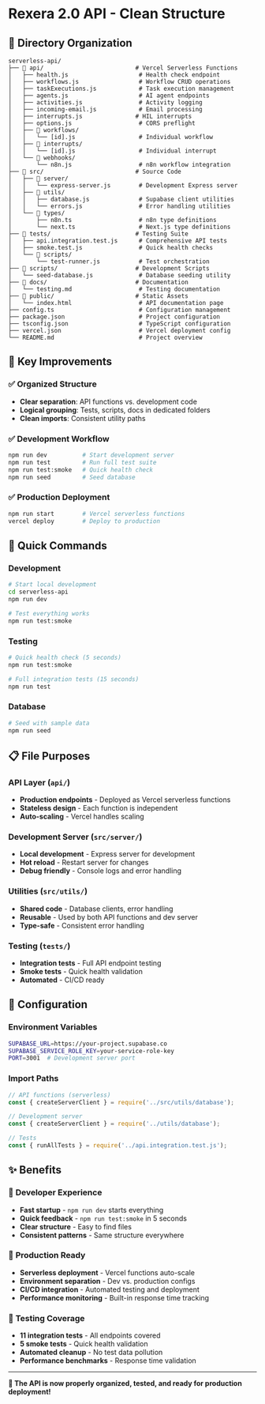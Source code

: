 # Rexera 2.0 API - Clean Structure

## 📁 Directory Organization

```
serverless-api/
├── 📂 api/                          # Vercel Serverless Functions
│   ├── health.js                    # Health check endpoint
│   ├── workflows.js                 # Workflow CRUD operations
│   ├── taskExecutions.js            # Task execution management
│   ├── agents.js                    # AI agent endpoints
│   ├── activities.js                # Activity logging
│   ├── incoming-email.js            # Email processing
│   ├── interrupts.js               # HIL interrupts
│   ├── options.js                   # CORS preflight
│   ├── 📂 workflows/
│   │   └── [id].js                  # Individual workflow
│   ├── 📂 interrupts/
│   │   └── [id].js                  # Individual interrupt
│   └── 📂 webhooks/
│       └── n8n.js                   # n8n workflow integration
├── 📂 src/                          # Source Code
│   ├── 📂 server/
│   │   └── express-server.js        # Development Express server
│   ├── 📂 utils/
│   │   ├── database.js              # Supabase client utilities
│   │   └── errors.js                # Error handling utilities
│   └── 📂 types/
│       ├── n8n.ts                   # n8n type definitions
│       └── next.ts                  # Next.js type definitions
├── 📂 tests/                        # Testing Suite
│   ├── api.integration.test.js      # Comprehensive API tests
│   ├── smoke.test.js                # Quick health checks
│   └── 📂 scripts/
│       └── test-runner.js           # Test orchestration
├── 📂 scripts/                      # Development Scripts
│   └── seed-database.js             # Database seeding utility
├── 📂 docs/                         # Documentation
│   └── testing.md                   # Testing documentation
├── 📂 public/                       # Static Assets
│   └── index.html                   # API documentation page
├── config.ts                        # Configuration management
├── package.json                     # Project configuration
├── tsconfig.json                    # TypeScript configuration
├── vercel.json                      # Vercel deployment config
└── README.md                        # Project overview
```

## 🎯 Key Improvements

### ✅ **Organized Structure**
- **Clear separation**: API functions vs. development code
- **Logical grouping**: Tests, scripts, docs in dedicated folders
- **Clean imports**: Consistent utility paths

### ✅ **Development Workflow**
```bash
npm run dev          # Start development server
npm run test         # Run full test suite
npm run test:smoke   # Quick health check
npm run seed         # Seed database
```

### ✅ **Production Deployment**
```bash
npm run start        # Vercel serverless functions
vercel deploy        # Deploy to production
```

## 🚀 Quick Commands

### Development
```bash
# Start local development
cd serverless-api
npm run dev

# Test everything works
npm run test:smoke
```

### Testing
```bash
# Quick health check (5 seconds)
npm run test:smoke

# Full integration tests (15 seconds)
npm run test
```

### Database
```bash
# Seed with sample data
npm run seed
```

## 📋 File Purposes

### API Layer (`api/`)
- **Production endpoints** - Deployed as Vercel serverless functions
- **Stateless design** - Each function is independent
- **Auto-scaling** - Vercel handles scaling

### Development Server (`src/server/`)
- **Local development** - Express server for development
- **Hot reload** - Restart server for changes
- **Debug friendly** - Console logs and error handling

### Utilities (`src/utils/`)
- **Shared code** - Database clients, error handling
- **Reusable** - Used by both API functions and dev server
- **Type-safe** - Consistent error handling

### Testing (`tests/`)
- **Integration tests** - Full API endpoint testing
- **Smoke tests** - Quick health validation
- **Automated** - CI/CD ready

## 🔧 Configuration

### Environment Variables
```bash
SUPABASE_URL=https://your-project.supabase.co
SUPABASE_SERVICE_ROLE_KEY=your-service-role-key
PORT=3001  # Development server port
```

### Import Paths
```javascript
// API functions (serverless)
const { createServerClient } = require('../src/utils/database');

// Development server
const { createServerClient } = require('../utils/database');

// Tests
const { runAllTests } = require('../api.integration.test.js');
```

## ✨ Benefits

### 🎯 **Developer Experience**
- **Fast startup** - `npm run dev` starts everything
- **Quick feedback** - `npm run test:smoke` in 5 seconds
- **Clear structure** - Easy to find files
- **Consistent patterns** - Same structure everywhere

### 🚀 **Production Ready**
- **Serverless deployment** - Vercel functions auto-scale
- **Environment separation** - Dev vs. production configs
- **CI/CD integration** - Automated testing and deployment
- **Performance monitoring** - Built-in response time tracking

### 🧪 **Testing Coverage**
- **11 integration tests** - All endpoints covered
- **5 smoke tests** - Quick health validation
- **Automated cleanup** - No test data pollution
- **Performance benchmarks** - Response time validation

---

**🎉 The API is now properly organized, tested, and ready for production deployment!**